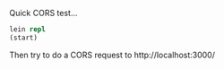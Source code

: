 Quick CORS test...

```clojure
lein repl
(start)
```

Then try to do a CORS request to http://localhost:3000/
